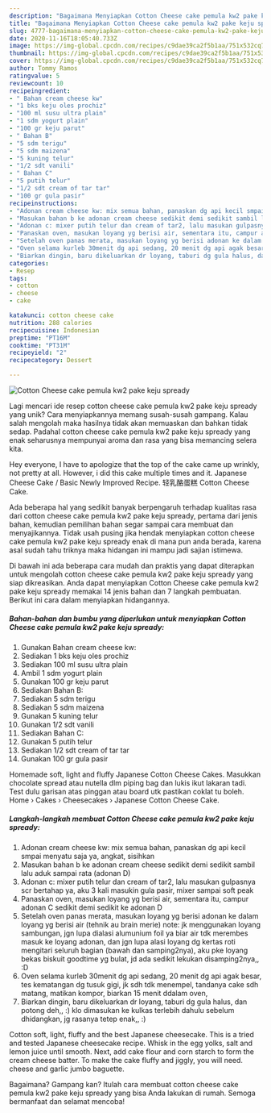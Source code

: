 ```yaml
---
description: "Bagaimana Menyiapkan Cotton Cheese cake pemula kw2 pake keju spready Anti Gagal"
title: "Bagaimana Menyiapkan Cotton Cheese cake pemula kw2 pake keju spready Anti Gagal"
slug: 4777-bagaimana-menyiapkan-cotton-cheese-cake-pemula-kw2-pake-keju-spready-anti-gagal
date: 2020-11-16T18:05:40.733Z
image: https://img-global.cpcdn.com/recipes/c9dae39ca2f5b1aa/751x532cq70/cotton-cheese-cake-pemula-kw2-pake-keju-spready-foto-resep-utama.jpg
thumbnail: https://img-global.cpcdn.com/recipes/c9dae39ca2f5b1aa/751x532cq70/cotton-cheese-cake-pemula-kw2-pake-keju-spready-foto-resep-utama.jpg
cover: https://img-global.cpcdn.com/recipes/c9dae39ca2f5b1aa/751x532cq70/cotton-cheese-cake-pemula-kw2-pake-keju-spready-foto-resep-utama.jpg
author: Tommy Ramos
ratingvalue: 5
reviewcount: 10
recipeingredient:
- " Bahan cream cheese kw"
- "1 bks keju oles prochiz"
- "100 ml susu ultra plain"
- "1 sdm yogurt plain"
- "100 gr keju parut"
- " Bahan B"
- "5 sdm terigu"
- "5 sdm maizena"
- "5 kuning telur"
- "1/2 sdt vanili"
- " Bahan C"
- "5 putih telur"
- "1/2 sdt cream of tar tar"
- "100 gr gula pasir"
recipeinstructions:
- "Adonan cream cheese kw: mix semua bahan, panaskan dg api kecil smpai menyatu saja ya, angkat, sisihkan"
- "Masukan bahan b ke adonan cream cheese sedikit demi sedikit sambil lalu aduk sampai rata (adonan D)"
- "Adonan c: mixer putih telur dan cream of tar2, lalu masukan gulpasnya scr bertahap ya, aku 3 kali masukin gula pasir, mixer sampai soft peak"
- "Panaskan oven, masukan loyang yg berisi air, sementara itu, campur adonan C sedikit demi sedikit ke adonan D"
- "Setelah oven panas merata, masukan loyang yg berisi adonan ke dalam loyang yg berisi air (tehnik au brain merie) note: jk menggunakan loyang sambungan, jgn lupa dialasi alumunium foil ya biar air tdk merembes masuk ke loyang adonan, dan jgn lupa alasi loyang dg kertas roti mengitari seluruh bagian (bawah dan samping2nya), aku pke loyang bekas biskuit goodtime yg bulat, jd ada sedikit lekukan disamping2nya,, :D"
- "Oven selama kurleb 30menit dg api sedang, 20 menit dg api agak besar, tes kematangan dg tusuk gigi, jk sdh tdk menempel, tandanya cake sdh matang, matikan kompor, biarkan 15 menit ddalam oven,"
- "Biarkan dingin, baru dikeluarkan dr loyang, taburi dg gula halus, dan potong deh,, :) klo dimasukan ke kulkas terlebih dahulu sebelum dhidangkan, jg rasanya tetep enak,, :)"
categories:
- Resep
tags:
- cotton
- cheese
- cake

katakunci: cotton cheese cake 
nutrition: 288 calories
recipecuisine: Indonesian
preptime: "PT16M"
cooktime: "PT31M"
recipeyield: "2"
recipecategory: Dessert

---
```



![Cotton Cheese cake pemula kw2 pake keju spready](https://img-global.cpcdn.com/recipes/c9dae39ca2f5b1aa/751x532cq70/cotton-cheese-cake-pemula-kw2-pake-keju-spready-foto-resep-utama.jpg)

Lagi mencari ide resep cotton cheese cake pemula kw2 pake keju spready yang unik? Cara menyiapkannya memang susah-susah gampang. Kalau salah mengolah maka hasilnya tidak akan memuaskan dan bahkan tidak sedap. Padahal cotton cheese cake pemula kw2 pake keju spready yang enak seharusnya mempunyai aroma dan rasa yang bisa memancing selera kita.

Hey everyone, I have to apologize that the top of the cake came up wrinkly, not pretty at all. However, i did this cake multiple times and it. Japanese Cheese Cake / Basic Newly Improved Recipe. 轻乳酪蛋糕 Cotton Cheese Cake.

Ada beberapa hal yang sedikit banyak berpengaruh terhadap kualitas rasa dari cotton cheese cake pemula kw2 pake keju spready, pertama dari jenis bahan, kemudian pemilihan bahan segar sampai cara membuat dan menyajikannya. Tidak usah pusing jika hendak menyiapkan cotton cheese cake pemula kw2 pake keju spready enak di mana pun anda berada, karena asal sudah tahu triknya maka hidangan ini mampu jadi sajian istimewa.


Di bawah ini ada beberapa cara mudah dan praktis yang dapat diterapkan untuk mengolah cotton cheese cake pemula kw2 pake keju spready yang siap dikreasikan. Anda dapat menyiapkan Cotton Cheese cake pemula kw2 pake keju spready memakai 14 jenis bahan dan 7 langkah pembuatan. Berikut ini cara dalam menyiapkan hidangannya.

<!--inarticleads1-->

##### Bahan-bahan dan bumbu yang diperlukan untuk menyiapkan Cotton Cheese cake pemula kw2 pake keju spready:

1. Gunakan  Bahan cream cheese kw:
1. Sediakan 1 bks keju oles prochiz
1. Sediakan 100 ml susu ultra plain
1. Ambil 1 sdm yogurt plain
1. Gunakan 100 gr keju parut
1. Sediakan  Bahan B:
1. Sediakan 5 sdm terigu
1. Sediakan 5 sdm maizena
1. Gunakan 5 kuning telur
1. Gunakan 1/2 sdt vanili
1. Sediakan  Bahan C:
1. Gunakan 5 putih telur
1. Sediakan 1/2 sdt cream of tar tar
1. Gunakan 100 gr gula pasir


Homemade soft, light and fluffy Japanese Cotton Cheese Cakes. Masukkan chocolate spread atau nutella dlm piping bag dan lukis ikut lakaran tadi. Test dulu garisan atas pinggan atau board utk pastikan coklat tu boleh. Home › Cakes › Cheesecakes › Japanese Cotton Cheese Cake. 

<!--inarticleads2-->

##### Langkah-langkah membuat Cotton Cheese cake pemula kw2 pake keju spready:

1. Adonan cream cheese kw: mix semua bahan, panaskan dg api kecil smpai menyatu saja ya, angkat, sisihkan
1. Masukan bahan b ke adonan cream cheese sedikit demi sedikit sambil lalu aduk sampai rata (adonan D)
1. Adonan c: mixer putih telur dan cream of tar2, lalu masukan gulpasnya scr bertahap ya, aku 3 kali masukin gula pasir, mixer sampai soft peak
1. Panaskan oven, masukan loyang yg berisi air, sementara itu, campur adonan C sedikit demi sedikit ke adonan D
1. Setelah oven panas merata, masukan loyang yg berisi adonan ke dalam loyang yg berisi air (tehnik au brain merie) note: jk menggunakan loyang sambungan, jgn lupa dialasi alumunium foil ya biar air tdk merembes masuk ke loyang adonan, dan jgn lupa alasi loyang dg kertas roti mengitari seluruh bagian (bawah dan samping2nya), aku pke loyang bekas biskuit goodtime yg bulat, jd ada sedikit lekukan disamping2nya,, :D
1. Oven selama kurleb 30menit dg api sedang, 20 menit dg api agak besar, tes kematangan dg tusuk gigi, jk sdh tdk menempel, tandanya cake sdh matang, matikan kompor, biarkan 15 menit ddalam oven,
1. Biarkan dingin, baru dikeluarkan dr loyang, taburi dg gula halus, dan potong deh,, :) klo dimasukan ke kulkas terlebih dahulu sebelum dhidangkan, jg rasanya tetep enak,, :)


Cotton soft, light, fluffy and the best Japanese cheesecake. This is a tried and tested Japanese cheesecake recipe. Whisk in the egg yolks, salt and lemon juice until smooth. Next, add cake flour and corn starch to form the cream cheese batter. To make the cake fluffy and jiggly, you will need. cheese and garlic jumbo baguette. 

Bagaimana? Gampang kan? Itulah cara membuat cotton cheese cake pemula kw2 pake keju spready yang bisa Anda lakukan di rumah. Semoga bermanfaat dan selamat mencoba!
